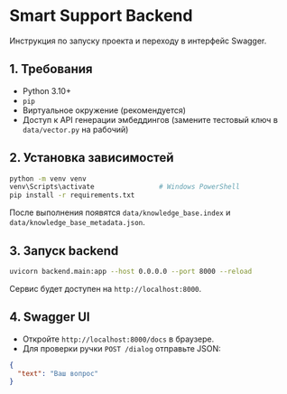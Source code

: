 # Smart Support Backend

Инструкция по запуску проекта и переходу в интерфейс Swagger.

## 1. Требования
- Python 3.10+
- `pip`
- Виртуальное окружение (рекомендуется)
- Доступ к API генерации эмбеддингов (замените тестовый ключ в `data/vector.py` на рабочий)

## 2. Установка зависимостей
```bash
python -m venv venv
venv\Scripts\activate                # Windows PowerShell
pip install -r requirements.txt
```

После выполнения появятся `data/knowledge_base.index` и `data/knowledge_base_metadata.json`.

## 3. Запуск backend
```bash
uvicorn backend.main:app --host 0.0.0.0 --port 8000 --reload
```
Сервис будет доступен на `http://localhost:8000`.

## 4. Swagger UI
- Откройте `http://localhost:8000/docs` в браузере.
- Для проверки ручки `POST /dialog` отправьте JSON:
```json
{
  "text": "Ваш вопрос"
}
```
